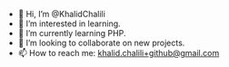 - 👋 Hi, I’m @KhalidChalili
- 👀 I’m interested in learning.
- 🌱 I’m currently learning PHP. 
- 💞️ I’m looking to collaborate on new projects.
- 📫 How to reach me: khalid.chalili+github@gmail.com

<!---
KhalidChalili/KhalidChalili is a ✨ special ✨ repository because its `README.md` (this file) appears on your GitHub profile.
You can click the Preview link to take a look at your changes.
--->
